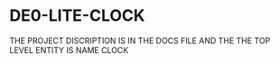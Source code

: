 # DE0-LITE-CLOCK

THE PROJECT DISCRIPTION IS IN THE DOCS FILE AND THE THE TOP LEVEL ENTITY IS NAME CLOCK
